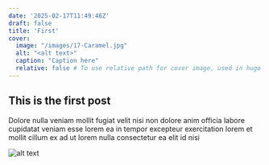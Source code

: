 ```yaml
---
date: '2025-02-17T11:49:46Z'
draft: false
title: 'First'
cover:
  image: "/images/17-Caramel.jpg"
  alt: "<alt text>"
  caption: "Caption here"
  relative: false # To use relative path for cover image, used in hugo Page-bundles
---
```


## This is the first post

Dolore nulla veniam mollit fugiat velit nisi non dolore anim officia labore cupidatat veniam esse lorem ea in tempor excepteur exercitation lorem et mollit cillum ex ad ut lorem nulla consectetur ea elit id nisi

![alt text](/images/VA-Matt-Anthracite.jpg)